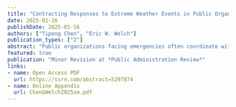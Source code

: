 ```yaml
---
title: "Contracting Responses to Extreme Weather Events in Public Organizations"
date: 2025-01-16
publishDate: 2025-01-16
authors: ["Tipeng Chen", "Eric W. Welch"]
publication_types: ["2"]
abstract: "Public organizations facing emergencies often coordinate with other local public and non-profit organizations for assistance and response. Yet we know little about the contractual relationships public organizations build with external organizations for emergency responses. Drawing from organizational theories, we explore three organizational factors behind public organization decisions to contract for responses to extreme weather events. Results from agency-level analysis using merged data from three national data sources show that higher levels of managerial uncertainty about extreme weather events are associated with lower contracting for immediate emergency responses, and very high levels of uncertainty are positively associated with contracting for long-term emergency planning. Additionally, greater reliance on contracting for daily services and receipt of dedicated financial resources for extreme weather events are associated with increased contracting for long-term planning. We connect our findings with the contracting and emergency management literatures and discuss limitations and practical implications."
featured: true
publication: "Minor Revision at *Public Administration Review*"
links: 
- name: Open Access PDF
  url: https://ssrn.com/abstract=5297874 
- name: Online Appendix
  url: Chen&Welch2025sm.pdf
---
```


